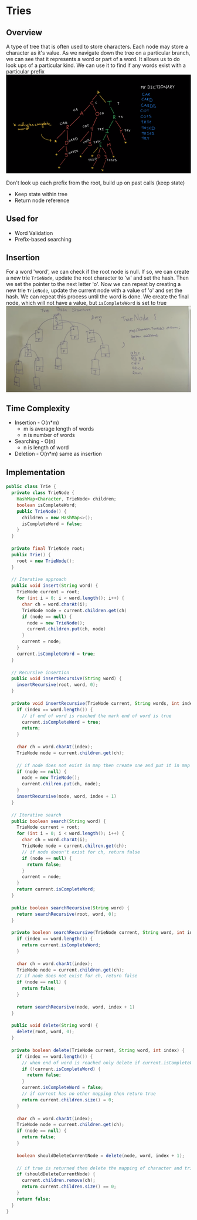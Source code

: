 # Tries

## Overview
A type of tree that is often used to store characters. Each node may store a character as it's value. As we navigate down the tree on a particular branch, we can see that it represents a word or part of a word. It allows us to do look ups of a particular kind. We can use it to find if any words exist with a particular prefix 
![](../../../attachments/tries_20210329-213324.png)

Don't look up each prefix from the root, build up on past calls (keep state)
- Keep state within tree
- Return node reference

## Used for
- Word Validation
- Prefix-based searching

## Insertion
For a word 'word', we can check if the root node is null. If so, we can create a new trie `TrieNode`, update the root character to 'w' and set the hash. Then we set the pointer to the next letter 'o'. Now we can repeat by creating a new trie `TrieNode`, update the current node with a value of 'o' and set the hash. We can repeat this process until the word is done. We create the final node, which will not have a value, but `isCompleteWord` is set to true
![](../../../attachments/tries_20210329-214844.png)

## Time Complexity
 - Insertion - O(n*m)
   - m is average length of words
   - n is number of words
 - Searching - O(n)
   - n is length of word
 - Deletion - O(n*m) same as insertion

## Implementation
```java
public class Trie {
  private class TrieNode {
    HashMap<Character, TrieNode> children;
    boolean isCompleteWord;
    public TrieNode() {
      children = new HashMap<>();
      isCompleteWord = false;
    }
  }

  private final TrieNode root;
  public Trie() {
    root = new TrieNode();
  }

  // Iterative approach
  public void insert(String word) {
    TrieNode current = root;
    for (int i = 0; i < word.length(); i++) {
      char ch = word.charAt(i);
      TrieNode node = current.children.get(ch)
      if (node == null) {
        node = new TrieNode();
        current.children.put(ch, node)
      }
      current = node;
    }
    current.isCompleteWord = true;
  }
  
  // Recursive insertion
  public void insertRecursive(String word) {
    insertRecursive(root, word, 0);
  }

  private void insertRecursive(TrieNode current, String words, int index) {
    if (index == word.length()) {
      // if end of word is reached the mark end of word is true
      current.isCompleteWord = true;
      return;
    }

    char ch = word.charAt(index);
    TrieNode node = current.children.get(ch);

    // if node does not exist in map then create one and put it in map
    if (node == null) {
      node = new TrieNode();
      current.chilren.put(ch, node);
    }
    insertRecursive(node, word, index + 1)
  }

  // Iterative search
  public boolean search(String word) {
    TrieNode current = root;
    for (int i = 0; i < word.length(); i++) {
      char ch = word.charAt(i);
      TrieNode node = current.chilren.get(ch);
      // if node doesn't exist for ch, return false
      if (node == null) {
        return false;
      }
      current = node;
    }
    return current.isCompleteWord;
  }

  public boolean searchRecursive(String word) {
    return searchRecursive(root, word, 0);
  }

  private boolean searchRecursive(TrieNode current, String word, int index) {
    if (index == word.length()) {
      return current.isCompleteWord;
    }

    char ch = word.charAt(index);
    TrieNode node = current.children.get(ch);
    // if node does not exist for ch, return false
    if (node == null) {
      return false;
    }

    return searchRecursive(node, word, index + 1)
  }

  public void delete(String word) {
    delete(root, word, 0);
  }

  private boolean delete(TrieNode current, String word, int index) {
    if (index == word.length()) {
      // when end of word is reached only delete if current.isCompleteWord is true
      if (!current.isCompleteWord) {
        return false;
      }
      current.isCompleteWord = false;
      // if current has no other mapping then return true
      return current.children.size() = 0;
    }
    
    char ch = word.charAt(index);
    TrieNode node = current.children.get(ch);
    if (node == null) {
      return false;
    }

    boolean shouldDeleteCurrentNode = delete(node, word, index + 1);

    // if true is returned then delete the mapping of character and trienode reference from map
    if (shouldDeleteCurrentNode) {
      current.children.remove(ch);
      return current.children.size() == 0;
    }
    return false;
  }
}
```
